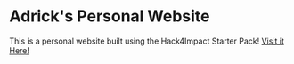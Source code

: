 # Adrick's Personal Website
This is a personal website built using the Hack4Impact Starter Pack!
[Visit it Here!](https://amalekia.github.io)
